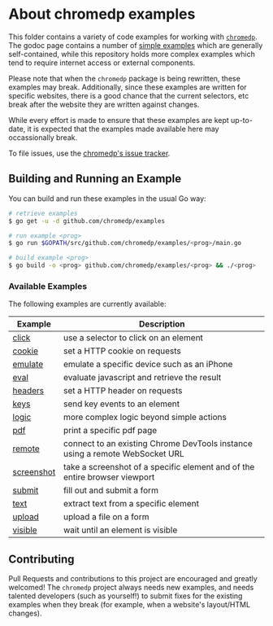 # About chromedp examples

This folder contains a variety of code examples for working with
[`chromedp`][1]. The godoc page contains a number of [simple examples][2] which
are generally self-contained, while this repository holds more complex examples
which tend to require internet access or external components.

Please note that when the `chromedp` package is being rewritten, these examples
may break. Additionally, since these examples are written for specific websites,
there is a good chance that the current selectors, etc break after the website
they are written against changes.

While every effort is made to ensure that these examples are kept up-to-date,
it is expected that the examples made available here may occassionally break.

To file issues, use the [chromedp's issue tracker][3].

## Building and Running an Example

You can build and run these examples in the usual Go way:

```sh
# retrieve examples
$ go get -u -d github.com/chromedp/examples

# run example <prog>
$ go run $GOPATH/src/github.com/chromedp/examples/<prog>/main.go

# build example <prog>
$ go build -o <prog> github.com/chromedp/examples/<prog> && ./<prog>
```
### Available Examples

The following examples are currently available:

<!-- the following section is updated by running `go run gen.go` -->
<!-- START EXAMPLES -->
| Example                   | Description                                                                  |
|---------------------------|------------------------------------------------------------------------------|
| [click](/click)           | use a selector to click on an element                                        |
| [cookie](/cookie)         | set a HTTP cookie on requests                                                |
| [emulate](/emulate)       | emulate a specific device such as an iPhone                                  |
| [eval](/eval)             | evaluate javascript and retrieve the result                                  |
| [headers](/headers)       | set a HTTP header on requests                                                |
| [keys](/keys)             | send key events to an element                                                |
| [logic](/logic)           | more complex logic beyond simple actions                                     |
| [pdf](/pdf)               | print a specific pdf page                                                    |
| [remote](/remote)         | connect to an existing Chrome DevTools instance using a remote WebSocket URL |
| [screenshot](/screenshot) | take a screenshot of a specific element and of the entire browser viewport   |
| [submit](/submit)         | fill out and submit a form                                                   |
| [text](/text)             | extract text from a specific element                                         |
| [upload](/upload)         | upload a file on a form                                                      |
| [visible](/visible)       | wait until an element is visible                                             |
<!-- END EXAMPLES -->

## Contributing

Pull Requests and contributions to this project are encouraged and greatly
welcomed!  The `chromedp` project always needs new examples, and needs talented
developers (such as yourself!) to submit fixes for the existing examples when
they break (for example, when a website's layout/HTML changes).

[1]: https://github.com/chromedp/chromedp
[2]: https://godoc.org/github.com/chromedp/chromedp#pkg-examples
[3]: https://github.com/chromedp/chromedp/issues
